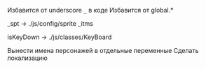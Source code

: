 Избавится от underscore `_` в коде
Избавится от global.*

_spt -> ./js/config/sprite
_itms

isKeyDown -> ./js/classes/KeyBoard

Вынести имена персонажей в отдельные переменные
Сделать локализацию
